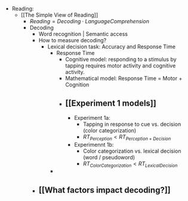 - Reading: 
	- [[The Simple View of Reading]]
		- $Reading = Decoding \cdot LanguageComprehension$
		- Decoding
			- Word recognition | Semantic access
			- How to measure decoding?
				- Lexical decision task: Accuracy and Response Time
					- Response Time
						- Cognitive model: responding to a stimulus by tapping requires motor activity and cognitive activity.
						- Mathematical model: Response Time = Motor + Cognition
						- [[Experiment 1 models]]
							- 
							- Experiment 1a:
								- Tapping in response to cue vs. decision (color categorization)
								- $RT_{Perception} < RT_{Perception + Decision}$
							-  Experimennt 1b:
								- Color categorization vs. lexical decision (word / pseudoword)
								- $RT_{ColorCategorization} < RT_{LexicalDecision}$
					- 
			- [[What factors impact decoding?]]
				- 